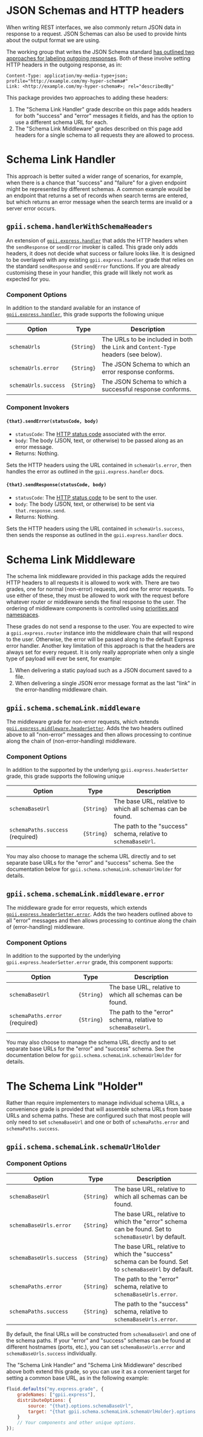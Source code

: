 # JSON Schemas and HTTP headers

When writing REST interfaces, we also commonly return JSON data in response to a request.  JSON Schemas can also be
used to provide hints about the output format we are using.

The working group that writes the JSON Schema standard [has outlined two approaches for labeling outgoing responses](http://json-schema.org/latest/json-schema-core.html#anchor33).
Both of these involve setting HTTP headers in the outgoing response, as in:

    Content-Type: application/my-media-type+json; profile="http://example.com/my-hyper-schema#"
    Link: <http://example.com/my-hyper-schema#>; rel="describedBy"

This package provides two approaches to adding these headers:

1. The "Schema Link Handler" grade describe on this page adds headers for both "success" and "error" messages it fields, and has the option to use a different schema URL for each.
2. The "Schema Link Middleware" grades described on this page add headers for a single schema to all requests they are allowed to process.

# Schema Link Handler

This approach is better suited a wider range of scenarios, for example, when there is a chance that "success" and
"failure" for a given endpoint might be represented by different schemas.  A common example would be an endpoint that
returns a set of records when search terms are entered, but which returns an error message when the search terms are 
invalid or a server error occurs.

## `gpii.schema.handlerWithSchemaHeaders`

An extension of [`gpii.express.handler`](https://github.com/GPII/gpii-express/blob/master/docs/handler.md) that adds
the HTTP headers when the `sendResponse` or `sendError` invoker is called.  This grade only adds headers, it does not
decide what success or failure looks like.  It is designed to be overlayed with any existing `gpii.express.handler`
grade that relies on the standard `sendResponse` and `sendError` functions.  If you are already customising these in
your handler, this grade will likely not work as expected for you.

### Component Options

In addition to the standard available for an instance of
[`gpii.express.handler`](https://github.com/GPII/gpii-express/blob/master/docs/handler.md), this grade supports
the following unique 

| Option               | Type       | Description |
| -------------------- | ---------- | ----------- |
| `schemaUrls`         | `{String}` | The URLs to be included in both the `Link` and `Content-Type` headers (see below). |
| `schemaUrls.error`   | `{String}` | The JSON Schema to which an error response conforms. |
| `schemaUrls.success` | `{String}` | The JSON Schema to which a successful response conforms. |

### Component Invokers

#### `{that}.sendError(statusCode, body)`
* `statusCode`: The [HTTP status code](https://en.wikipedia.org/wiki/List_of_HTTP_status_codes) associated with the error.
* `body`: The body (JSON, text, or otherwise) to be passed along as an error message.
* Returns: Nothing.

Sets the HTTP headers using the URL contained in `schemaUrls.error`, then handles the error as outlined in the
`gpii.express.handler` docs.

#### `{that}.sendResponse(statusCode, body)`
* `statusCode`: The [HTTP status code](https://en.wikipedia.org/wiki/List_of_HTTP_status_codes) to be sent to the user.
* `body`: The body (JSON, text, or otherwise) to be sent via `that.response.send`.
* Returns: Nothing.

Sets the HTTP headers using the URL contained in `schemaUrls.success`, then sends the response as outlined in the
`gpii.express.handler` docs.


# Schema Link Middleware

The schema link middleware provided in this package adds the required HTTP headers to all requests it is allowed to
work with.  There are two grades, one for normal (non-error) requests, and one for error requests.  To use either of
these, they must be allowed to work with the request before whatever router or middleware sends the final response to
the user.  The ordering of middleware components is controlled using
[priorities and namespaces](http://docs.fluidproject.org/infusion/development/Priorities.html).

These grades do not send a response to the user.  You are expected to wire a `gpii.express.router` instance into the
middleware chain that will respond to the user.  Otherwise, the error will be passed along to the default Express
error handler.  Another key limitation of this approach is that the headers are always set for every request.  It is
only really appropriate when only a single type of payload will ever be sent, for example:

1. When delivering a static payload such as a JSON document saved to a file.
2. When delivering a single JSON error message format as the last "link" in the error-handling middleware chain.

## `gpii.schema.schemaLink.middleware`

The middleware grade for non-error requests, which extends [`gpii.express.middleware.headerSetter`](https://github.com/GPII/gpii-express/blob/master/docs/headerMiddleware.md#gpiiexpressmiddlewareheadersetter).
Adds the two headers outlined above to all "non-error" messages and then allows processing to continue along the chain
of (non-error-handling) middleware.

### Component Options

In addition to the supported by the underlyng `gpii.express.headerSetter` grade, this grade supports the
following unique 

| Option                           | Type       | Description |
| -------------------------------- | ---------- | ----------- |
| `schemaBaseUrl`                  | `{String}` | The base URL, relative to which all schemas can be found. |
| `schemaPaths.success` (required) | `{String}` | The path to the "success" schema, relative to `schemaBaseUrl`. |

You may also choose to manage the schema URL directly and to set separate base URLs for the "error" and "success" schema.
See the documentation below for `gpii.schema.schemaLink.schemaUrlHolder` for details.


## `gpii.schema.schemaLink.middleware.error`

The middleware grade for error requests, which extends [`gpii.express.headerSetter.error`](github.com/GPII/gpii-express/blob/master/docs/headerMiddleware.md).
Adds the two headers outlined above to all "error" messages and then allows processing to continue along the chain of (error-handling) middleware.

### Component Options

In addition to the supported by the underlying `gpii.express.headerSetter.error` grade, this component supports:

| Option                         | Type       | Description |
| ------------------------------ | ---------- | ----------- |
| `schemaBaseUrl`                | `{String}` | The base URL, relative to which all schemas can be found. |
| `schemaPaths.error` (required) | `{String}` | The path to the "error" schema, relative to `schemaBaseUrl`. |

You may also choose to manage the schema URL directly and to set separate base URLs for the "error" and "success" schema.
See the documentation below for `gpii.schema.schemaLink.schemaUrlHolder` for details.

# The Schema Link "Holder"

Rather than require implementers to manage individual schema URLs, a convenience grade is provided that will assemble
schema URLs from base URLs and schema paths.  These are configured such that most people will only need to set 
`schemaBaseUrl` and one or both of `schemaPaths.error` and `schemaPaths.success`.

## `gpii.schema.schemaLink.schemaUrlHolder`

### Component Options

| Option                   | Type       | Description |
| ------------------------ | ---------- | ----------- |
| `schemaBaseUrl`          | `{String}` | The base URL, relative to which all schemas can be found. |
| `schemaBaseUrls.error`   | `{String}` | The base URL, relative to which the "error" schema can be found.  Set to `schemaBaseUrl` by default. |
| `schemaBaseUrls.success` | `{String}` | The base URL, relative to which the "success" schema can be found.  Set to `schemaBaseUrl` by default. |
| `schemaPaths.error`      | `{String}` | The path to the "error" schema, relative to `schemaBaseUrls.error`. |
| `schemaPaths.success`    | `{String}` | The path to the "success" schema, relative to `schemaBaseUrls.error`. |

By default, the final URLs will be constructed from `schemaBaseUrl` and one of the schema paths.  If your "error" 
and "success" schemas can be found at different hostnames (ports, etc.), you can set `schemaBaseUrls.error` and
`schemaBaseUrls.success` individually.

The "Schema Link Handler" and "Schema Link Middleware" described above both extend this grade, so you can use it as a
convenient target for setting a common base URL, as in the following example:

```javascript
fluid.defaults("my.express.grade", {
    gradeNames: ["gpii.express"],
    distributeOptions: {
        source: "{that}.options.schemaBaseUrl",
        target: "{that gpii.schema.schemaLink.schemaUrlHolder}.options.schemaBaseUrl"
    }
    // Your components and other unique options.
});
```